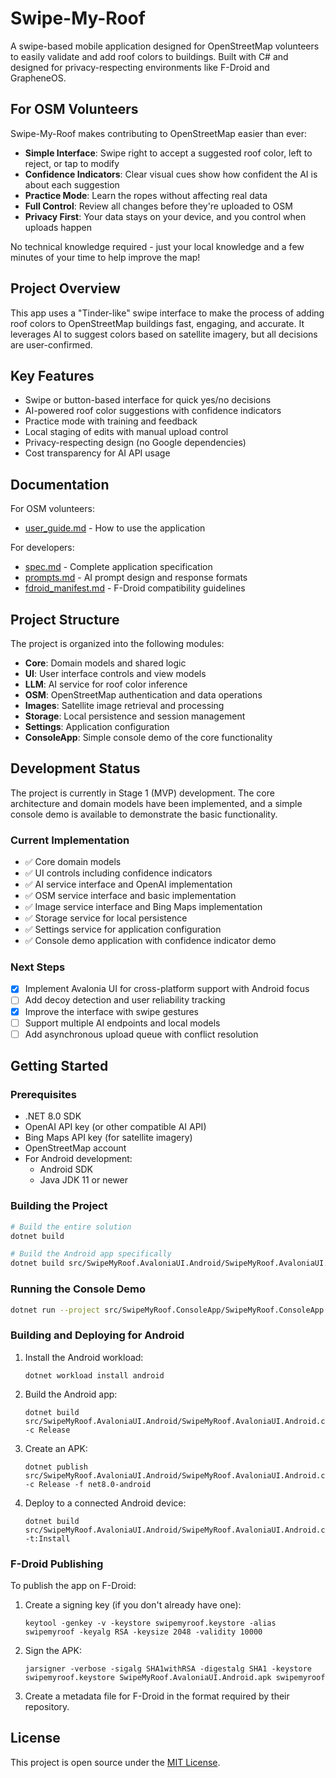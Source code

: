# Swipe-My-Roof

A swipe-based mobile application designed for OpenStreetMap volunteers to easily validate and add roof colors to buildings. Built with C# and designed for privacy-respecting environments like F-Droid and GrapheneOS.

## For OSM Volunteers

Swipe-My-Roof makes contributing to OpenStreetMap easier than ever:

- **Simple Interface**: Swipe right to accept a suggested roof color, left to reject, or tap to modify
- **Confidence Indicators**: Clear visual cues show how confident the AI is about each suggestion
- **Practice Mode**: Learn the ropes without affecting real data
- **Full Control**: Review all changes before they're uploaded to OSM
- **Privacy First**: Your data stays on your device, and you control when uploads happen

No technical knowledge required - just your local knowledge and a few minutes of your time to help improve the map!

## Project Overview

This app uses a "Tinder-like" swipe interface to make the process of adding roof colors to OpenStreetMap buildings fast, engaging, and accurate. It leverages AI to suggest colors based on satellite imagery, but all decisions are user-confirmed.

## Key Features

- Swipe or button-based interface for quick yes/no decisions
- AI-powered roof color suggestions with confidence indicators
- Practice mode with training and feedback
- Local staging of edits with manual upload control
- Privacy-respecting design (no Google dependencies)
- Cost transparency for AI API usage

## Documentation

For OSM volunteers:
- [user_guide.md](docs/user_guide.md) - How to use the application

For developers:
- [spec.md](docs/spec.md) - Complete application specification
- [prompts.md](docs/prompts.md) - AI prompt design and response formats
- [fdroid_manifest.md](docs/fdroid_manifest.md) - F-Droid compatibility guidelines

## Project Structure

The project is organized into the following modules:

- **Core**: Domain models and shared logic
- **UI**: User interface controls and view models
- **LLM**: AI service for roof color inference
- **OSM**: OpenStreetMap authentication and data operations
- **Images**: Satellite image retrieval and processing
- **Storage**: Local persistence and session management
- **Settings**: Application configuration
- **ConsoleApp**: Simple console demo of the core functionality

## Development Status

The project is currently in Stage 1 (MVP) development. The core architecture and domain models have been implemented, and a simple console demo is available to demonstrate the basic functionality.

### Current Implementation

- ✅ Core domain models
- ✅ UI controls including confidence indicators
- ✅ AI service interface and OpenAI implementation
- ✅ OSM service interface and basic implementation
- ✅ Image service interface and Bing Maps implementation
- ✅ Storage service for local persistence
- ✅ Settings service for application configuration
- ✅ Console demo application with confidence indicator demo

### Next Steps

- [x] Implement Avalonia UI for cross-platform support with Android focus
- [ ] Add decoy detection and user reliability tracking
- [x] Improve the interface with swipe gestures
- [ ] Support multiple AI endpoints and local models
- [ ] Add asynchronous upload queue with conflict resolution

## Getting Started

### Prerequisites

- .NET 8.0 SDK
- OpenAI API key (or other compatible AI API)
- Bing Maps API key (for satellite imagery)
- OpenStreetMap account
- For Android development:
  - Android SDK
  - Java JDK 11 or newer

### Building the Project

```bash
# Build the entire solution
dotnet build

# Build the Android app specifically
dotnet build src/SwipeMyRoof.AvaloniaUI.Android/SwipeMyRoof.AvaloniaUI.Android.csproj -c Release
```

### Running the Console Demo

```bash
dotnet run --project src/SwipeMyRoof.ConsoleApp/SwipeMyRoof.ConsoleApp.csproj
```

### Building and Deploying for Android

1. Install the Android workload:
   ```
   dotnet workload install android
   ```

2. Build the Android app:
   ```
   dotnet build src/SwipeMyRoof.AvaloniaUI.Android/SwipeMyRoof.AvaloniaUI.Android.csproj -c Release
   ```

3. Create an APK:
   ```
   dotnet publish src/SwipeMyRoof.AvaloniaUI.Android/SwipeMyRoof.AvaloniaUI.Android.csproj -c Release -f net8.0-android
   ```

4. Deploy to a connected Android device:
   ```
   dotnet build src/SwipeMyRoof.AvaloniaUI.Android/SwipeMyRoof.AvaloniaUI.Android.csproj -t:Install
   ```

### F-Droid Publishing

To publish the app on F-Droid:

1. Create a signing key (if you don't already have one):
   ```
   keytool -genkey -v -keystore swipemyroof.keystore -alias swipemyroof -keyalg RSA -keysize 2048 -validity 10000
   ```

2. Sign the APK:
   ```
   jarsigner -verbose -sigalg SHA1withRSA -digestalg SHA1 -keystore swipemyroof.keystore SwipeMyRoof.AvaloniaUI.Android.apk swipemyroof
   ```

3. Create a metadata file for F-Droid in the format required by their repository.

## License

This project is open source under the [MIT License](LICENSE).
